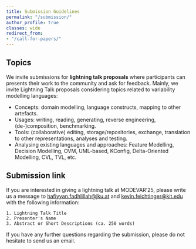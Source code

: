 ```yaml
---
title: Submission Guidelines
permalink: "/submission/"
author_profile: true
classes: wide
redirect_from:
- "/call-for-papers/"
---
```


## Topics

We invite submissions for **lightning talk proposals** where participants can presents their work to the community and ask for feedback. Mainly, we invite Lightning Talk proposals considering topics related to variability modelling languages:

* Concepts: domain modelling, language constructs, mapping to other artefacts.
* Usages: writing, reading, generating, reverse engineering, (de-)composition, benchmarking.
* Tools: (collaborative) editing, storage/repositories, exchange, translation to other representations, analyses and testing.
* Analysing existing languages and approaches: Feature Modelling, Decision Modelling, OVM, UML-based, KConfig, Delta-Oriented Modelling, CVL, TVL, etc.

## Submission link

If you are interested in giving a lightning talk at MODEVAR’25, please write us a message to [hafiyyan.fadhlillah@jku.at](hafiyyan.fadhlillah@jku.at) and [kevin.feichtinger@kit.edu](kevin.feichtinger@kit.edu) with the following information:

```
1. Lightning Talk Title
2. Presenter's Name
3. Abstract or Short Descriptions (ca. 250 words)
```

If you have any further questions regarding the submission, please do not hesitate to send us an email.